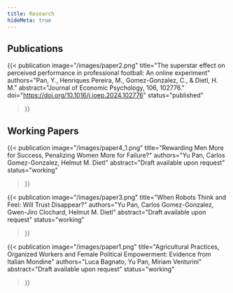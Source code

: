 ```yaml
---
title: Research
hideMeta: true
---
```

## Publications
{{< publication
    image="/images/paper2.png"
    title="The superstar effect on perceived performance in professional football: An online experiment"
    authors="Pan, Y., Henriques Pereira, M., Gomez-Gonzalez, C., & Dietl, H. M."
    abstract="Journal of Economic Psychology, 106, 102776."
    doi="https://doi.org/10.1016/j.joep.2024.102776"
    status="published"
>}}

## Working Papers
{{< publication
    image="/images/paper4_1.png"
    title="Rewarding Men More for Success, Penalizing Women More for Failure?"
    authors="Yu Pan, Carlos Gomez-Gonzalez, Helmut M. Dietl"
    abstract="Draft available upon request"
    status="working"
>}}

{{< publication
    image="/images/paper3.png"
    title="When Robots Think and Feel: Will Trust Disappear?"
    authors="Yu Pan, Carlos Gomez-Gonzalez, Gwen-Jiro Clochard, Helmut M. Dietl"
    abstract="Draft available upon request"
    status="working"
>}}

{{< publication
    image="/images/paper1.png"
    title="Agricultural Practices, Organized Workers and Female Political Empowerment: Evidence from Italian Mondine"
    authors="Luca Bagnato, Yu Pan, Miriam Venturini"
    abstract="Draft available upon request"
    status="working"
>}}
